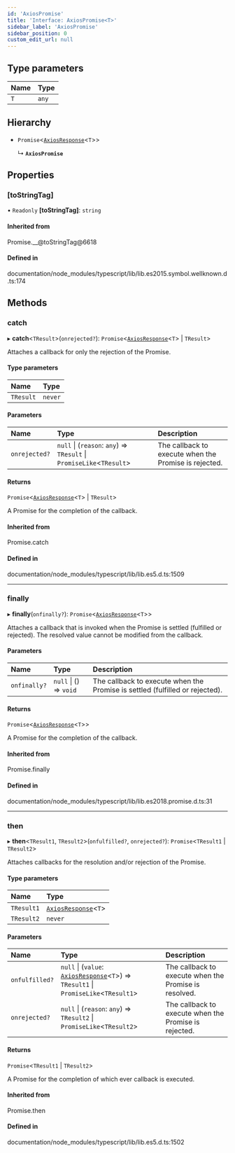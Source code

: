 ```yaml
---
id: 'AxiosPromise'
title: 'Interface: AxiosPromise<T>'
sidebar_label: 'AxiosPromise'
sidebar_position: 0
custom_edit_url: null
---
```


## Type parameters

| Name | Type  |
| :--- | :---- |
| `T`  | `any` |

## Hierarchy

- `Promise`<[`AxiosResponse`](AxiosResponse.md)<`T`\>\>

  ↳ **`AxiosPromise`**

## Properties

### [toStringTag]

• `Readonly` **[toStringTag]**: `string`

#### Inherited from

Promise.\_\_@toStringTag@6618

#### Defined in

documentation/node_modules/typescript/lib/lib.es2015.symbol.wellknown.d.ts:174

## Methods

### catch

▸ **catch**<`TResult`\>(`onrejected?`): `Promise`<[`AxiosResponse`](AxiosResponse.md)<`T`\> \| `TResult`\>

Attaches a callback for only the rejection of the Promise.

#### Type parameters

| Name      | Type    |
| :-------- | :------ |
| `TResult` | `never` |

#### Parameters

| Name          | Type                                                                  | Description                                           |
| :------------ | :-------------------------------------------------------------------- | :---------------------------------------------------- |
| `onrejected?` | `null` \| (`reason`: `any`) => `TResult` \| `PromiseLike`<`TResult`\> | The callback to execute when the Promise is rejected. |

#### Returns

`Promise`<[`AxiosResponse`](AxiosResponse.md)<`T`\> \| `TResult`\>

A Promise for the completion of the callback.

#### Inherited from

Promise.catch

#### Defined in

documentation/node_modules/typescript/lib/lib.es5.d.ts:1509

---

### finally

▸ **finally**(`onfinally?`): `Promise`<[`AxiosResponse`](AxiosResponse.md)<`T`\>\>

Attaches a callback that is invoked when the Promise is settled (fulfilled or rejected). The
resolved value cannot be modified from the callback.

#### Parameters

| Name         | Type                   | Description                                                                  |
| :----------- | :--------------------- | :--------------------------------------------------------------------------- |
| `onfinally?` | `null` \| () => `void` | The callback to execute when the Promise is settled (fulfilled or rejected). |

#### Returns

`Promise`<[`AxiosResponse`](AxiosResponse.md)<`T`\>\>

A Promise for the completion of the callback.

#### Inherited from

Promise.finally

#### Defined in

documentation/node_modules/typescript/lib/lib.es2018.promise.d.ts:31

---

### then

▸ **then**<`TResult1`, `TResult2`\>(`onfulfilled?`, `onrejected?`): `Promise`<`TResult1` \| `TResult2`\>

Attaches callbacks for the resolution and/or rejection of the Promise.

#### Type parameters

| Name       | Type                                      |
| :--------- | :---------------------------------------- |
| `TResult1` | [`AxiosResponse`](AxiosResponse.md)<`T`\> |
| `TResult2` | `never`                                   |

#### Parameters

| Name           | Type                                                                                                       | Description                                           |
| :------------- | :--------------------------------------------------------------------------------------------------------- | :---------------------------------------------------- |
| `onfulfilled?` | `null` \| (`value`: [`AxiosResponse`](AxiosResponse.md)<`T`\>) => `TResult1` \| `PromiseLike`<`TResult1`\> | The callback to execute when the Promise is resolved. |
| `onrejected?`  | `null` \| (`reason`: `any`) => `TResult2` \| `PromiseLike`<`TResult2`\>                                    | The callback to execute when the Promise is rejected. |

#### Returns

`Promise`<`TResult1` \| `TResult2`\>

A Promise for the completion of which ever callback is executed.

#### Inherited from

Promise.then

#### Defined in

documentation/node_modules/typescript/lib/lib.es5.d.ts:1502
